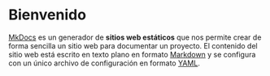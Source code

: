 # Bienvenido



[MkDocs](https://www.mkdocs.org/) es un generador de __sitios web estáticos__ que nos permite crear de forma sencilla un sitio web para documentar un proyecto. El contenido del sitio web está escrito en texto plano en formato [Markdown](https://daringfireball.net/projects/markdown/) y se configura con un único archivo de configuración en formato [YAML](https://es.wikipedia.org/wiki/YAML).
